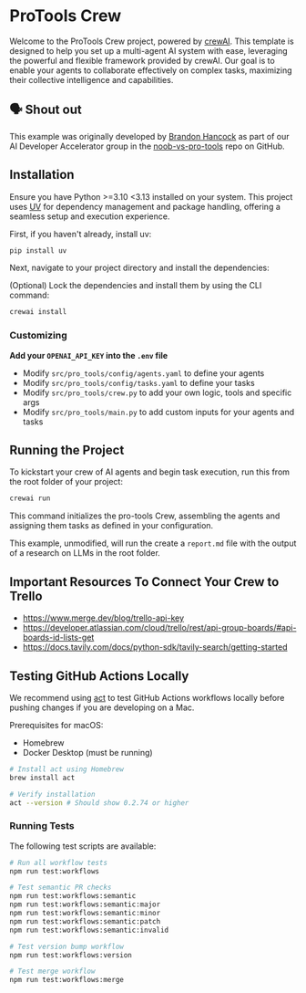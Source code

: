 # ProTools Crew

Welcome to the ProTools Crew project, powered by [crewAI](https://crewai.com). This template is designed to help you set up a multi-agent AI system with ease, leveraging the powerful and flexible framework provided by crewAI. Our goal is to enable your agents to collaborate effectively on complex tasks, maximizing their collective intelligence and capabilities.

## 🗣️ Shout out

This example was originally developed by [Brandon Hancock](https://github.com/bhancockio) as part of our AI Developer Accelerator group in the [noob-vs-pro-tools](https://github.com/bhancockio/noob-vs-pro-tools) repo on GitHub.

## Installation

Ensure you have Python >=3.10 <3.13 installed on your system. This project uses [UV](https://docs.astral.sh/uv/) for dependency management and package handling, offering a seamless setup and execution experience.

First, if you haven't already, install uv:

```bash
pip install uv
```

Next, navigate to your project directory and install the dependencies:

(Optional) Lock the dependencies and install them by using the CLI command:

```bash
crewai install
```

### Customizing

**Add your `OPENAI_API_KEY` into the `.env` file**

- Modify `src/pro_tools/config/agents.yaml` to define your agents
- Modify `src/pro_tools/config/tasks.yaml` to define your tasks
- Modify `src/pro_tools/crew.py` to add your own logic, tools and specific args
- Modify `src/pro_tools/main.py` to add custom inputs for your agents and tasks

## Running the Project

To kickstart your crew of AI agents and begin task execution, run this from the root folder of your project:

```bash
crewai run
```

This command initializes the pro-tools Crew, assembling the agents and assigning them tasks as defined in your configuration.

This example, unmodified, will run the create a `report.md` file with the output of a research on LLMs in the root folder.

## Important Resources To Connect Your Crew to Trello

- <https://www.merge.dev/blog/trello-api-key>
- <https://developer.atlassian.com/cloud/trello/rest/api-group-boards/#api-boards-id-lists-get>
- <https://docs.tavily.com/docs/python-sdk/tavily-search/getting-started>

## Testing GitHub Actions Locally

We recommend using [act](https://github.com/nektos/act) to test GitHub Actions workflows locally before pushing changes if you are developing on a Mac.

Prerequisites for macOS:

- Homebrew
- Docker Desktop (must be running)

```sh
# Install act using Homebrew
brew install act

# Verify installation
act --version # Should show 0.2.74 or higher
```

### Running Tests

The following test scripts are available:

```bash
# Run all workflow tests
npm run test:workflows

# Test semantic PR checks
npm run test:workflows:semantic
npm run test:workflows:semantic:major
npm run test:workflows:semantic:minor
npm run test:workflows:semantic:patch
npm run test:workflows:semantic:invalid

# Test version bump workflow
npm run test:workflows:version

# Test merge workflow
npm run test:workflows:merge
```
